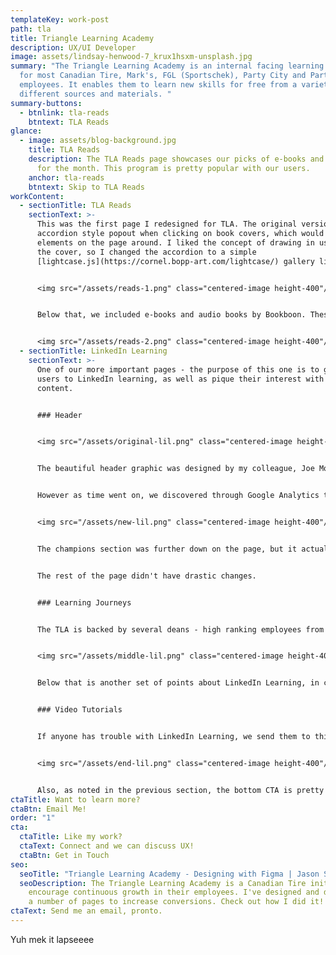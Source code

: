 ```yaml
---
templateKey: work-post
path: tla
title: Triangle Learning Academy
description: UX/UI Developer
image: assets/lindsay-henwood-7_krux1hsxm-unsplash.jpg
summary: "The Triangle Learning Academy is an internal facing learning platform
  for most Canadian Tire, Mark's, FGL (Sportschek), Party City and Partsource
  employees. It enables them to learn new skills for free from a variety of
  different sources and materials. "
summary-buttons:
  - btnlink: tla-reads
    btntext: TLA Reads
glance:
  - image: assets/blog-background.jpg
    title: TLA Reads
    description: The TLA Reads page showcases our picks of e-books and audiobooks
      for the month. This program is pretty popular with our users.
    anchor: tla-reads
    btntext: Skip to TLA Reads
workContent:
  - sectionTitle: TLA Reads
    sectionText: >-
      This was the first page I redesigned for TLA. The original version used an
      accordion style popout when clicking on book covers, which would shift
      elements on the page around. I liked the concept of drawing in users with
      the cover, so I changed the accordion to a simple
      [lightcase.js](https://cornel.bopp-art.com/lightcase/) gallery lightbox.


      <img src="/assets/reads-1.png" class="centered-image height-400"/>


      Below that, we included e-books and audio books by Bookboon. These proved to be super popular - our learners liked reading and listening at their own pace, so our team decided to turn it into a monthly program. Later on, it became the main focus of the page, so the order was flipped.


      <img src="/assets/reads-2.png" class="centered-image height-400"/>
  - sectionTitle: LinkedIn Learning
    sectionText: >-
      One of our more important pages - the purpose of this one is to guide our
      users to LinkedIn learning, as well as pique their interest with LinkedIn
      content. 


      ### Header


      <img src="/assets/original-lil.png" class="centered-image height-400"/>


      The beautiful header graphic was designed by my colleague, Joe Morris. I integrated it as naturally as possible, leaving the left side to house our main and secondary CTA's. Directly below that is some more copy to convince our users to get on LinkedIn Learning, and featured courses that our team hand-picked.


      However as time went on, we discovered through Google Analytics that most users weren't interacting with our featured content. The page was simplified, and today looks like this instead.


      <img src="/assets/new-lil.png" class="centered-image height-400"/> 


      The champions section was further down on the page, but it actually had more interactivity. A champion is an employee that has submitted a course to be shared to fellow employees. The social nature of this program reigned supreme, and replaced the featured content completely. We also shortened the copy as LinkedIn became more popular, and added in a in-page sticky navbar to let our users jump around the page more easily.


      The rest of the page didn't have drastic changes. 


      ### Learning Journeys


      The TLA is backed by several deans - high ranking employees from across our brands who collaborate with us. TLA's main purpose is to drive employees to keep learning, and testimonials from our deans about on-going learning help to reinforce that purpose.


      <img src="/assets/middle-lil.png" class="centered-image height-400"/> 


      Below that is another set of points about LinkedIn Learning, in case the user is scrolling the entire page (actually, a number of our users tend to use the CTA at the bottom of the page, surprisingly).


      ### Video Tutorials


      If anyone has trouble with LinkedIn Learning, we send them to this spot on the page. We've created some videos on how to use the main aspects of LinkedIn Learning, such as logging in and linking your account, showing certificates, etc.


      <img src="/assets/end-lil.png" class="centered-image height-400"/> 


      Also, as noted in the previous section, the bottom CTA is pretty popular.
ctaTitle: Want to learn more?
ctaBtn: Email Me!
order: "1"
cta:
  ctaTitle: Like my work?
  ctaText: Connect and we can discuss UX!
  ctaBtn: Get in Touch
seo:
  seoTitle: "Triangle Learning Academy - Designing with Figma | Jason Somai "
  seoDescription: The Triangle Learning Academy is a Canadian Tire initiative to
    encourage continuous growth in their employees. I've designed and developed
    a number of pages to increase conversions. Check out how I did it!
ctaText: Send me an email, pronto.
---
```

Yuh mek it lapseeee
